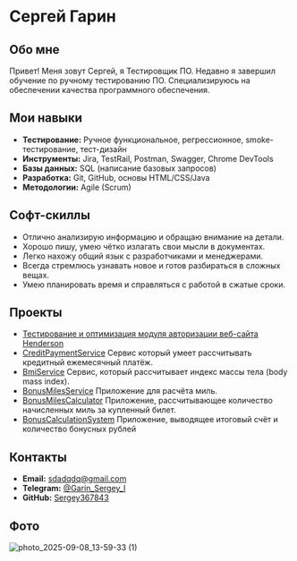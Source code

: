 # Сергей Гарин 

## Обо мне

Привет! Меня зовут Сергей, я Тестировщик ПО. Недавно я завершил обучение по ручному тестированию ПО. Специализируюсь на обеспечении качества программного обеспечения.

## Мои навыки
*   **Тестирование:** Ручное функциональное, регрессионное, smoke-тестирование, тест-дизайн
*   **Инструменты:** Jira, TestRail, Postman, Swagger, Chrome DevTools
*   **Базы данных:** SQL (написание базовых запросов)
*   **Разработка:** Git, GitHub, основы HTML/CSS/Java
*   **Методологии:** Agile (Scrum)
  
## Софт-скиллы 
* Отлично анализирую информацию и обращаю внимание на детали.
* Хорошо пишу, умею чётко излагать свои мысли в документах.
* Легко нахожу общий язык с разработчиками и менеджерами.
* Всегда стремлюсь узнавать новое и готов разбираться в сложных вещах.
* Умею планировать время и справляться с работой в сжатые сроки.

## Проекты
* [Тестирование и оптимизация модуля авторизации веб-сайта Henderson](https://docs.google.com/spreadsheets/d/1GAETNlSJz2eJEIeL5DVnxJOsgtrUOTH0E4gjDf7Q69I/edit?gid=1624089149#gid=1624089149)
* [CreditPaymentService](https://github.com/Sergey367843/CreditPaymentService/blob/main/src/Main.java>) Сервис который умеет рассчитывать кредитный ежемесячный платёж.
* [BmiService](https://github.com/Sergey367843/BmiService/blob/main/src/Main.java)  Сервис, который рассчитывает индекс массы тела (body mass index).
* [BonusMilesService](https://github.com/Sergey367843/BonusMilesService/blob/main/src/Main.java) Приложение для расчёта миль.
* [BonusMilesCalculator](https://github.com/Sergey367843/BonusMilesCalculator/blob/main/src/Main.java) Приложение, рассчитывающее количество начисленных миль за купленный билет.
* [BonusCalculationSystem](https://github.com/Sergey367843/BonusCalculationSystem/blob/main/src/Main.java)  Приложение, выводящее итоговый счёт и количество бонусных рублей

## Контакты

*   **Email:** sdadqdq@gmail.com
*   **Telegram:** [@Garin_Sergey_I](https://t.me/Garin_Sergey_I)
*   **GitHub:** [Sergey367843](https://github.com/Sergey367843)

## Фото

![photo_2025-09-08_13-59-33 (1)](https://github.com/user-attachments/assets/18791db6-996b-470a-bcb6-c2b94ac23d0d)
